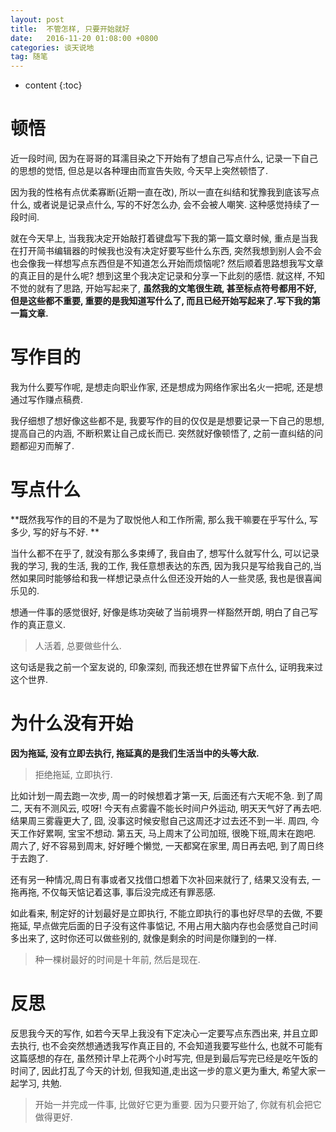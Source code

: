 ```yaml
---
layout: post
title:  不管怎样, 只要开始就好
date:   2016-11-20 01:08:00 +0800
categories: 谈天说地
tag: 随笔
---
```


* content
{:toc}


顿悟
==============================================

近一段时间, 因为在哥哥的耳濡目染之下开始有了想自己写点什么, 记录一下自己的思想的觉悟, 但总是以各种理由而宣告失败, 今天早上突然顿悟了.

因为我的性格有点优柔寡断(近期一直在改), 所以一直在纠结和犹豫我到底该写点什么, 或者说是记录点什么, 写的不好怎么办, 会不会被人嘲笑. 这种感觉持续了一段时间.

就在今天早上, 当我我决定开始敲打着键盘写下我的第一篇文章时候, 重点是当我在打开简书编辑器的时候我也没有决定好要写些什么东西,  突然我想到别人会不会也会像我一样想写点东西但是不知道怎么开始而烦恼呢? 然后顺着思路想我写文章的真正目的是什么呢? 想到这里个我决定记录和分享一下此刻的感悟. 就这样, 不知不觉的就有了思路, 开始写起来了, **虽然我的文笔很生疏, 甚至标点符号都用不好, 但是这些都不重要, 重要的是我知道写什么了, 而且已经开始写起来了.写下我的第一篇文章.**



写作目的
==============================================

我为什么要写作呢, 是想走向职业作家, 还是想成为网络作家出名火一把呢, 还是想通过写作赚点稿费.

我仔细想了想好像这些都不是, 我要写作的目的仅仅是是想要记录一下自己的思想, 提高自己的内涵, 不断积累让自己成长而已. 突然就好像顿悟了, 之前一直纠结的问题都迎刃而解了.



写点什么
==============================================

**既然我写作的目的不是为了取悦他人和工作所需, 那么我干嘛要在乎写什么, 写多少, 写的好与不好. **

当什么都不在乎了, 就没有那么多束缚了, 我自由了, 想写什么就写什么, 可以记录我的学习, 我的生活, 我的工作, 我任意想表达的东西, 因为我只是写给我自己的,当然如果同时能够给和我一样想记录点什么但还没开始的人一些灵感, 我也是很喜闻乐见的. 

想通一件事的感觉很好, 好像是练功突破了当前境界一样豁然开朗, 明白了自己写作的真正意义.

>人活着, 总要做些什么.

这句话是我之前一个室友说的, 印象深刻, 而我还想在世界留下点什么, 证明我来过这个世界. 


为什么没有开始
==============================================

**因为拖延, 没有立即去执行, 拖延真的是我们生活当中的头等大敌.**
>拒绝拖延, 立即执行. 

比如计划一周去跑一次步, 周一的时候想着才第一天, 后面还有六天呢不急. 到了周二, 天有不测风云, 哎呀! 今天有点雾霾不能长时间户外运动, 明天天气好了再去吧.  结果周三雾霾更大了, 囧,  没事这时候安慰自己这周还才过去还不到一半. 周四, 今天工作好累啊, 宝宝不想动.  第五天, 马上周末了公司加班, 很晚下班,周末在跑吧. 周六了, 好不容易到周末, 好好睡个懒觉, 一天都窝在家里, 周日再去吧, 到了周日终于去跑了.

还有另一种情况,周日有事或者又找借口想着下次补回来就行了, 结果又没有去, 一拖再拖, 不仅每天惦记着这事, 事后没完成还有罪恶感.

如此看来, 制定好的计划最好是立即执行, 不能立即执行的事也好尽早的去做, 不要拖延, 早点做完后面的日子没有这件事惦记, 不用占用大脑内存也会感觉自己时间多出来了, 这时你还可以做些别的, 就像是剩余的时间是你赚到的一样. 
>种一棵树最好的时间是十年前, 然后是现在.


反思
==============================================

反思我今天的写作, 如若今天早上我没有下定决心一定要写点东西出来, 并且立即去执行, 也不会突然想通透我写作真正目的, 不会知道我要写些什么, 也就不可能有这篇感想的存在, 虽然预计早上花两个小时写完, 但是到最后写完已经是吃午饭的时间了, 因此打乱了今天的计划, 但我知道,走出这一步的意义更为重大, 希望大家一起学习, 共勉.
>开始一并完成一件事, 比做好它更为重要.
>因为只要开始了, 你就有机会把它做得更好.

